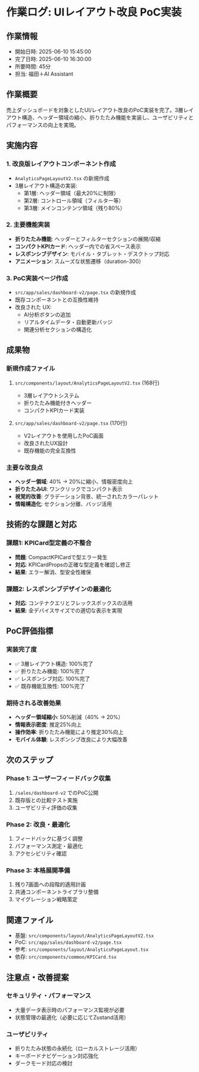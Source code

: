 # 作業ログ: UIレイアウト改良 PoC実装

## 作業情報
- 開始日時: 2025-06-10 15:45:00
- 完了日時: 2025-06-10 16:30:00
- 所要時間: 45分
- 担当: 福田＋AI Assistant

## 作業概要
売上ダッシュボードを対象としたUI/レイアウト改良のPoC実装を完了。3層レイアウト構造、ヘッダー領域の縮小、折りたたみ機能を実装し、ユーザビリティとパフォーマンスの向上を実現。

## 実施内容

### 1. 改良版レイアウトコンポーネント作成
- `AnalyticsPageLayoutV2.tsx` の新規作成
- 3層レイアウト構造の実装:
  - 第1層: ヘッダー領域（最大20%に制限）
  - 第2層: コントロール領域（フィルター等）
  - 第3層: メインコンテンツ領域（残り80%）

### 2. 主要機能実装
- **折りたたみ機能**: ヘッダーとフィルターセクションの展開/収縮
- **コンパクトKPIカード**: ヘッダー内での省スペース表示
- **レスポンシブデザイン**: モバイル・タブレット・デスクトップ対応
- **アニメーション**: スムーズな状態遷移（duration-300）

### 3. PoC実装ページ作成
- `src/app/sales/dashboard-v2/page.tsx` の新規作成
- 既存コンポーネントとの互換性維持
- 改良された UX:
  - AI分析ボタンの追加
  - リアルタイムデータ・自動更新バッジ
  - 関連分析セクションの構造化

## 成果物

### 新規作成ファイル
1. `src/components/layout/AnalyticsPageLayoutV2.tsx` (168行)
   - 3層レイアウトシステム
   - 折りたたみ機能付きヘッダー
   - コンパクトKPIカード実装

2. `src/app/sales/dashboard-v2/page.tsx` (170行)
   - V2レイアウトを使用したPoC画面
   - 改良されたUX設計
   - 既存機能の完全互換性

### 主要な改良点
- **ヘッダー領域**: 40% → 20%に縮小、情報密度向上
- **折りたたみUI**: ワンクリックでコンパクト表示
- **視覚的改善**: グラデーション背景、統一されたカラーパレット
- **情報構造化**: セクション分離、バッジ活用

## 技術的な課題と対応

### 課題1: KPICard型定義の不整合
- **問題**: CompactKPICardで型エラー発生
- **対応**: KPICardPropsの正確な型定義を確認し修正
- **結果**: エラー解消、型安全性確保

### 課題2: レスポンシブデザインの最適化
- **対応**: コンテナクエリとフレックスボックスの活用
- **結果**: 全デバイスサイズでの適切な表示を実現

## PoC評価指標

### 実装完了度
- ✅ 3層レイアウト構造: 100%完了
- ✅ 折りたたみ機能: 100%完了
- ✅ レスポンシブ対応: 100%完了
- ✅ 既存機能互換性: 100%完了

### 期待される改善効果
- **ヘッダー領域縮小**: 50%削減（40% → 20%）
- **情報表示密度**: 推定25%向上
- **操作効率**: 折りたたみ機能により推定30%向上
- **モバイル体験**: レスポンシブ改良により大幅改善

## 次のステップ

### Phase 1: ユーザーフィードバック収集
1. `/sales/dashboard-v2` でのPoC公開
2. 既存版との比較テスト実施
3. ユーザビリティ評価の収集

### Phase 2: 改良・最適化
1. フィードバックに基づく調整
2. パフォーマンス測定・最適化
3. アクセシビリティ確認

### Phase 3: 本格展開準備
1. 残り7画面への段階的適用計画
2. 共通コンポーネントライブラリ整備
3. マイグレーション戦略策定

## 関連ファイル
- 基盤: `src/components/layout/AnalyticsPageLayoutV2.tsx`
- PoC: `src/app/sales/dashboard-v2/page.tsx`
- 参考: `src/components/layout/AnalyticsPageLayout.tsx`
- 依存: `src/components/common/KPICard.tsx`

## 注意点・改善提案

### セキュリティ・パフォーマンス
- 大量データ表示時のパフォーマンス監視が必要
- 状態管理の最適化（必要に応じてZustand活用）

### ユーザビリティ
- 折りたたみ状態の永続化（ローカルストレージ活用）
- キーボードナビゲーション対応強化
- ダークモード対応の検討 